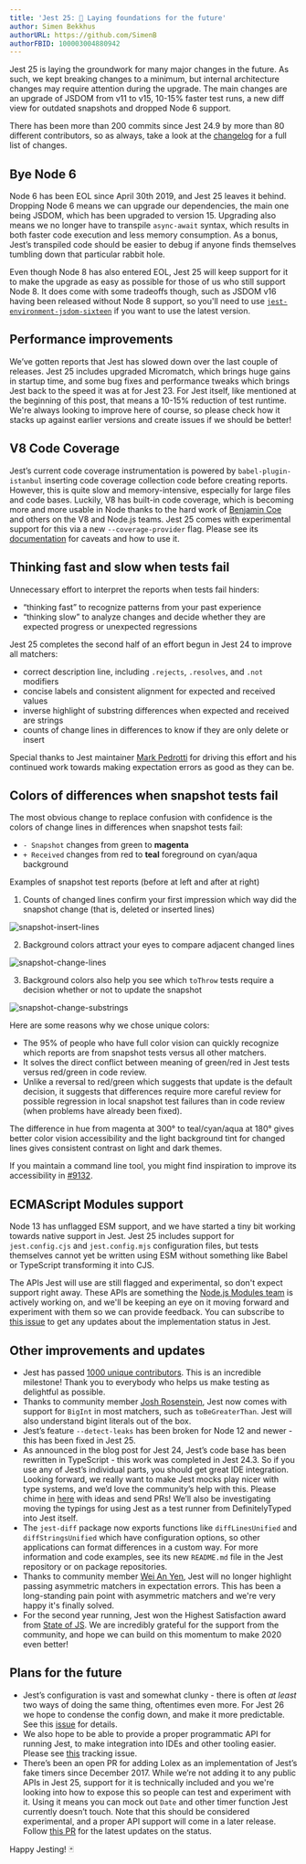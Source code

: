 ```yaml
---
title: 'Jest 25: 🚀 Laying foundations for the future'
author: Simen Bekkhus
authorURL: https://github.com/SimenB
authorFBID: 100003004880942
---
```


Jest 25 is laying the groundwork for many major changes in the future. As such, we kept breaking changes to a minimum, but internal architecture changes may require attention during the upgrade. The main changes are an upgrade of JSDOM from v11 to v15, 10-15% faster test runs, a new diff view for outdated snapshots and dropped Node 6 support.

There has been more than 200 commits since Jest 24.9 by more than 80 different contributors, so as always, take a look at the [changelog](https://github.com/facebook/jest/blob/master/CHANGELOG.md) for a full list of changes.

<!--truncate-->

## Bye Node 6

Node 6 has been EOL since April 30th 2019, and Jest 25 leaves it behind. Dropping Node 6 means we can upgrade our dependencies, the main one being JSDOM, which has been upgraded to version 15. Upgrading also means we no longer have to transpile `async-await` syntax, which results in both faster code execution and less memory consumption. As a bonus, Jest’s transpiled code should be easier to debug if anyone finds themselves tumbling down that particular rabbit hole.

Even though Node 8 has also entered EOL, Jest 25 will keep support for it to make the upgrade as easy as possible for those of us who still support Node 8. It does come with some tradeoffs though, such as JSDOM v16 having been released without Node 8 support, so you'll need to use [`jest-environment-jsdom-sixteen`](https://www.npmjs.com/package/jest-environment-jsdom-sixteen) if you want to use the latest version.

## Performance improvements

We’ve gotten reports that Jest has slowed down over the last couple of releases. Jest 25 includes upgraded Micromatch, which brings huge gains in startup time, and some bug fixes and performance tweaks which brings Jest back to the speed it was at for Jest 23. For Jest itself, like mentioned at the beginning of this post, that means a 10-15% reduction of test runtime. We're always looking to improve here of course, so please check how it stacks up against earlier versions and create issues if we should be better!

## V8 Code Coverage

Jest’s current code coverage instrumentation is powered by `babel-plugin-istanbul` inserting code coverage collection code before creating reports. However, this is quite slow and memory-intensive, especially for large files and code bases. Luckily, V8 has built-in code coverage, which is becoming more and more usable in Node thanks to the hard work of [Benjamin Coe](https://github.com/bcoe) and others on the V8 and Node.js teams. Jest 25 comes with experimental support for this via a new `--coverage-provider` flag. Please see its [documentation](/docs/configuration#coverageprovider-string) for caveats and how to use it.

## Thinking fast and slow when tests fail

Unnecessary effort to interpret the reports when tests fail hinders:

- “thinking fast” to recognize patterns from your past experience
- “thinking slow” to analyze changes and decide whether they are expected progress or unexpected regressions

Jest 25 completes the second half of an effort begun in Jest 24 to improve all matchers:

- correct description line, including `.rejects`, `.resolves`, and `.not` modifiers
- concise labels and consistent alignment for expected and received values
- inverse highlight of substring differences when expected and received are strings
- counts of change lines in differences to know if they are only delete or insert

Special thanks to Jest maintainer [Mark Pedrotti](https://github.com/pedrottimark) for driving this effort and his continued work towards making expectation errors as good as they can be.

## Colors of differences when snapshot tests fail

The most obvious change to replace confusion with confidence is the colors of change lines in differences when snapshot tests fail:

- `- Snapshot` changes from green to **magenta**
- `+ Received` changes from red to **teal** foreground on cyan/aqua background

Examples of snapshot test reports (before at left and after at right)

1. Counts of changed lines confirm your first impression which way did the snapshot change (that is, deleted or inserted lines)

![snapshot-insert-lines](/img/blog/25-snapshot-insert-lines.png)

2. Background colors attract your eyes to compare adjacent changed lines

![snapshot-change-lines](/img/blog/25-snapshot-change-lines.png)

3. Background colors also help you see which `toThrow` tests require a decision whether or not to update the snapshot

![snapshot-change-substrings](/img/blog/25-snapshot-change-substrings.png)

Here are some reasons why we chose unique colors:

- The 95% of people who have full color vision can quickly recognize which reports are from snapshot tests versus all other matchers.
- It solves the direct conflict between meaning of green/red in Jest tests versus red/green in code review.
- Unlike a reversal to red/green which suggests that update is the default decision, it suggests that differences require more careful review for possible regression in local snapshot test failures than in code review (when problems have already been fixed).

The difference in hue from magenta at 300° to teal/cyan/aqua at 180° gives better color vision accessibility and the light background tint for changed lines gives consistent contrast on light and dark themes.

If you maintain a command line tool, you might find inspiration to improve its accessibility in [#9132](https://github.com/facebook/jest/pull/9132).

## ECMAScript Modules support

Node 13 has unflagged ESM support, and we have started a tiny bit working towards native support in Jest. Jest 25 includes support for `jest.config.cjs` and `jest.config.mjs` configuration files, but tests themselves cannot yet be written using ESM without something like Babel or TypeScript transforming it into CJS.

The APIs Jest will use are still flagged and experimental, so don't expect support right away. These APIs are something the [Node.js Modules team](https://github.com/nodejs/modules) is actively working on, and we'll be keeping an eye on it moving forward and experiment with them so we can provide feedback. You can subscribe to [this issue](https://github.com/facebook/jest/issues/9430) to get any updates about the implementation status in Jest.

## Other improvements and updates

- Jest has passed [1000 unique contributors](https://github.com/facebook/jest/graphs/contributors). This is an incredible milestone! Thank you to everybody who helps us make testing as delightful as possible.
- Thanks to community member [Josh Rosenstein](https://github.com/JoshRosenstein), Jest now comes with support for `BigInt` in most matchers, such as `toBeGreaterThan`. Jest will also understand bigint literals out of the box.
- Jest’s feature `--detect-leaks` has been broken for Node 12 and newer - this has been fixed in Jest 25.
- As announced in the blog post for Jest 24, Jest’s code base has been rewritten in TypeScript - this work was completed in Jest 24.3. So if you use any of Jest’s individual parts, you should get great IDE integration. Looking forward, we really want to make Jest mocks play nicer with type systems, and we’d love the community’s help with this. Please chime in [here](https://github.com/facebook/jest/issues/7832) with ideas and send PRs! We’ll also be investigating moving the typings for using Jest as a test runner from DefinitelyTyped into Jest itself.
- The `jest-diff` package now exports functions like `diffLinesUnified` and `diffStringsUnified` which have configuration options, so other applications can format differences in a custom way. For more information and code examples, see its new `README.md` file in the Jest repository or on package repositories.
- Thanks to community member [Wei An Yen](https://github.com/WeiAnAn), Jest will no longer highlight passing asymmetric matchers in expectation errors. This has been a long-standing pain point with asymmetric matchers and we're very happy it's finally solved.
- For the second year running, Jest won the Highest Satisfaction award from [State of JS](https://2019.stateofjs.com/awards/). We are incredibly grateful for the support from the community, and hope we can build on this momentum to make 2020 even better!

## Plans for the future

- Jest’s configuration is vast and somewhat clunky - there is often _at least_ two ways of doing the same thing, oftentimes even more. For Jest 26 we hope to condense the config down, and make it more predictable. See this [issue](https://github.com/facebook/jest/issues/7185) for details.
- We also hope to be able to provide a proper programmatic API for running Jest, to make integration into IDEs and other tooling easier. Please see [this](https://github.com/facebook/jest/issues/5048) tracking issue.
- There’s been an open PR for adding Lolex as an implementation of Jest’s fake timers since December 2017. While we’re not adding it to any public APIs in Jest 25, support for it is technically included and you we're looking into how to expose this so people can test and experiment with it. Using it means you can mock out `Date` and other timer function Jest currently doesn’t touch. Note that this should be considered experimental, and a proper API support will come in a later release. Follow [this PR](https://github.com/facebook/jest/pull/7776) for the latest updates on the status.

Happy Jesting! 🃏
